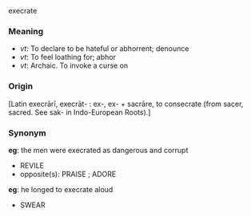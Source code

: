execrate
### Meaning
+ _vt_: To declare to be hateful or abhorrent; denounce
+ _vt_: To feel loathing for; abhor
+ _vt_: Archaic. To invoke a curse on

### Origin

[Latin execrārī, execrāt- : ex-, ex- + sacrāre, to consecrate (from sacer, sacred. See sak- in Indo-European Roots).]

### Synonym

__eg__: the men were execrated as dangerous and corrupt

+ REVILE
+ opposite(s): PRAISE ; ADORE

__eg__: he longed to execrate aloud

+ SWEAR


